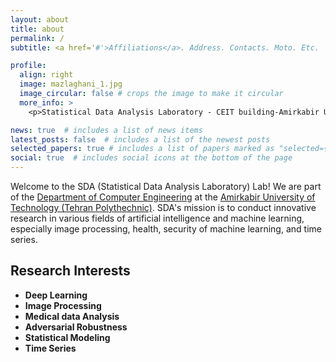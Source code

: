 ```yaml
---
layout: about
title: about
permalink: /
subtitle: <a href='#'>Affiliations</a>. Address. Contacts. Moto. Etc.

profile:
  align: right
  image: mazlaghani_1.jpg
  image_circular: false # crops the image to make it circular
  more_info: >
    <p>Statistical Data Analysis Laboratory - CEIT building-Amirkabir University of Technology - Hafez Ave-Tehran-Iran</p>

news: true  # includes a list of news items
latest_posts: false  # includes a list of the newest posts
selected_papers: true # includes a list of papers marked as "selected={true}"
social: true  # includes social icons at the bottom of the page
---
```


Welcome to the SDA (Statistical Data Analysis Laboratory) Lab! We are part of the [Department of Computer Engineering](https://ce.aut.ac.ir/index.php?sid=4&slc_lang=en) at the [Amirkabir University of Technology (Tehran Polythechnic)](https://aut.ac.ir/en). SDA's mission is to conduct innovative research in various fields of artificial intelligence and machine learning, especially image processing, health, security of machine learning, and time series.

Research Interests
-------------------
* **Deep Learning**
* **Image Processing**
* **Medical data Analysis**
* **Adversarial Robustness**
* **Statistical Modeling**
* **Time Series**
